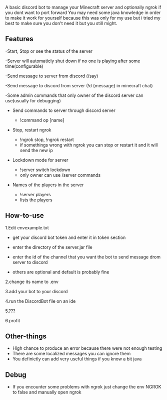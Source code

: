 A basic discord bot to manage your Minecraft server and optionally ngrok if you dont want to port forward
You may need some java knowledge in order to make it work for yourself because this was only for my use but i tried my best to make sure you don't need it but you still might.

Features
-
-Start, Stop or see the status of the server

-Server will automaticly shut down if no one is playing after some time(configurable)

-Send message to server from discord (/say)

-Send message to discord from server (!d {message} in minecraft chat)

-Some admin commands that only owner of the discord server can use(usually for debugging)

-  Send commands to server through discord server 
   - !command op [name]
  
- Stop, restart ngrok
  - !ngrok stop, !ngrok restart
  - if somethings wrong with ngrok you can stop or restart it and it will send the new ip
  
- Lockdown mode for server
  - !server switch lockdown
  - only owner can use /server commands
  
- Names of the players in the server
  - !server players
  - lists the players

How-to-use
-
1.Edit envexample.txt

- get your discord bot token and enter it in token section

- enter the directory of the server.jar file

- enter the id of the channel that you want the bot to send message drom server to discord

- others are optional and default is probably fine


2.change its name to .env


3.add your bot to your discord


4.run the DiscordBot file on an ide


5.???


6.profit


Other-things
-
- High chance to produce an error because there were not enough testing
- There are some localized messages you can ignore them
- You definietly can add very useful things if you know a bit java

Debug
-
- If you encounter some problems with ngrok just change the env NGROK to false and manually open ngrok


